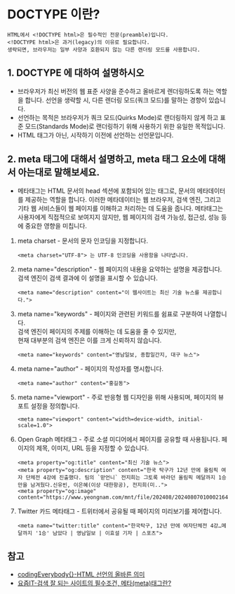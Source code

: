 # DOCTYPE 이란?
    HTML에서 <!DOCTYPE html>은 필수적인 전문(preamble)입니다.
    <!DOCTYPE html>은 과거(legacy)의 이유로 필요합니다.
    생략되면, 브라우저는 일부 사양과 호환되지 않는 다른 렌더링 모드를 사용합니다.




## 1. DOCTYPE 에 대하여 설명하시오

- 브라우저가 최신 버전의 웹 표준 사양을 준수하고 올바르게 렌더링하도록 하는 역할을 합니다. 선언을 생략할 시, 다른 렌더링 모드(쿼크 모드)를 말하는 경향이 있습니다.
- 선언하는 목적은 브라우저가 쿼크 모드(Quirks Mode)로 랜더링하지 않게 하고 표준 모드(Standards Mode)로 랜더링하기 위해 사용하기 위한 유일한 목적입니다.
- HTML 태그가 아닌, 시작하기 이전에 선언하는 선언문입니다.

## 2. meta 태그에 대해서 설명하고, meta 태그 요소에 대해서 아는대로 말해보세요.


- 메타태그는 HTML 문서의 head 섹션에 포함되어 있는 태그로, 문서의 메타데이터를 제공하는 역할을 합니다. 이러한 메타데이터는 웹 브라우저, 검색 엔진, 그리고 기타 웹 서비스들이 웹 페이지를 이해하고 처리하는 데 도움을 줍니다. 메타태그는 사용자에게 직접적으로 보여지지 않지만, 웹 페이지의 검색 가능성, 접근성, 성능 등에 중요한 영향을 미칩니다.
1. meta charset - 문서의 문자 인코딩을 지정합니다.
    ```
    <meta charset="UTF-8"> 는 UTF-8 인코딩을 사용함을 나타냅니다.
2. meta name="description" - 웹 페이지의 내용을 요약하는 설명을 제공합니다.<br>
검색 엔진이 검색 결과에 이 설명을 표시할 수 있습니다.
    ```
    <meta name="description" content="이 웹사이트는 최신 기술 뉴스를 제공합니다.">
3. meta name="keywords" - 페이지와 관련된 키워드를 쉼표로 구분하여 나열합니다.<br>
검색 엔진이 페이지의 주제를 이해하는 데 도움을 줄 수 있지만, <br>현재 대부분의 검색 엔진은 이를 크게 신뢰하지 않습니다.
    ```
    <meta name="keywords" content="영남일보, 종합일간지, 대구 뉴스">
4. meta name="author" - 페이지의 작성자를 명시합니다.
    ```
    <meta name="author" content="홍길동">
5. meta name="viewport" - 주로 반응형 웹 디자인을 위해 사용되며, 페이지의 뷰포트 설정을 정의합니다.
    ```
    <meta name="viewport" content="width=device-width, initial-scale=1.0">
6. Open Graph 메타태그 - 주로 소셜 미디어에서 페이지를 공유할 때 사용됩니다. 페이지의 제목, 이미지, URL 등을 지정할 수 있습니다.
    ```
    <meta property="og:title" content="최신 기술 뉴스">
    <meta property="og:description" content="한국 탁구가 12년 만에 올림픽 여자 단체전 4강에 진출했다. 팀의 `맏언니` 전지희는 그토록 바라던 올림픽 메달까지 1승만을 남겨뒀다.신유빈, 이은혜(이상 대한항공), 전지희(미..">
    <meta property="og:image" content="https://www.yeongnam.com/mnt/file/202408/2024080701000216400008731.jpg">
7. Twitter 카드 메타태그 - 트위터에서 공유될 때 페이지의 미리보기를 제어합니다.
    ```
    <meta name="twitter:title" content="한국탁구, 12년 만에 여자단체전 4강…메달까지 '1승' 남았다 | 영남일보 | 이효설 기자 | 스포츠">
## 참고

- [codingEverybody{}-HTML <!DOCTYPE html> 선언의 올바른 의미](hhttps://codingeverybody.kr/html-doctype-html-%EC%84%A0%EC%96%B8%EC%9D%98-%EC%9D%98%EB%AF%B8/)
- [요즘IT-검색 잘 되는 사이트의 필수조건, 메타(meta)태그란?](https://yozm.wishket.com/magazine/detail/816/)
